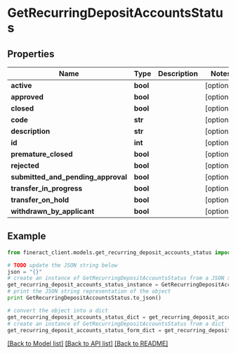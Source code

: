 # GetRecurringDepositAccountsStatus


## Properties

Name | Type | Description | Notes
------------ | ------------- | ------------- | -------------
**active** | **bool** |  | [optional] 
**approved** | **bool** |  | [optional] 
**closed** | **bool** |  | [optional] 
**code** | **str** |  | [optional] 
**description** | **str** |  | [optional] 
**id** | **int** |  | [optional] 
**premature_closed** | **bool** |  | [optional] 
**rejected** | **bool** |  | [optional] 
**submitted_and_pending_approval** | **bool** |  | [optional] 
**transfer_in_progress** | **bool** |  | [optional] 
**transfer_on_hold** | **bool** |  | [optional] 
**withdrawn_by_applicant** | **bool** |  | [optional] 

## Example

```python
from fineract_client.models.get_recurring_deposit_accounts_status import GetRecurringDepositAccountsStatus

# TODO update the JSON string below
json = "{}"
# create an instance of GetRecurringDepositAccountsStatus from a JSON string
get_recurring_deposit_accounts_status_instance = GetRecurringDepositAccountsStatus.from_json(json)
# print the JSON string representation of the object
print GetRecurringDepositAccountsStatus.to_json()

# convert the object into a dict
get_recurring_deposit_accounts_status_dict = get_recurring_deposit_accounts_status_instance.to_dict()
# create an instance of GetRecurringDepositAccountsStatus from a dict
get_recurring_deposit_accounts_status_form_dict = get_recurring_deposit_accounts_status.from_dict(get_recurring_deposit_accounts_status_dict)
```
[[Back to Model list]](../README.md#documentation-for-models) [[Back to API list]](../README.md#documentation-for-api-endpoints) [[Back to README]](../README.md)


